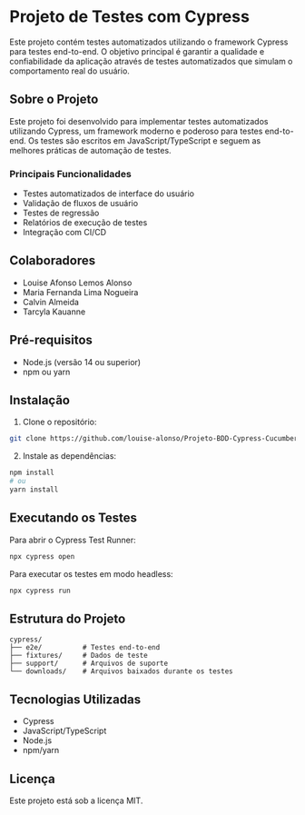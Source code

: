 # Projeto de Testes com Cypress

Este projeto contém testes automatizados utilizando o framework Cypress para testes end-to-end. O objetivo principal é garantir a qualidade e confiabilidade da aplicação através de testes automatizados que simulam o comportamento real do usuário.

## Sobre o Projeto

Este projeto foi desenvolvido para implementar testes automatizados utilizando Cypress, um framework moderno e poderoso para testes end-to-end. Os testes são escritos em JavaScript/TypeScript e seguem as melhores práticas de automação de testes.

### Principais Funcionalidades
- Testes automatizados de interface do usuário
- Validação de fluxos de usuário
- Testes de regressão
- Relatórios de execução de testes
- Integração com CI/CD

## Colaboradores

- Louise Afonso Lemos Alonso
- Maria Fernanda Lima Nogueira
- Calvin Almeida
- Tarcyla Kauanne


## Pré-requisitos

- Node.js (versão 14 ou superior)
- npm ou yarn

## Instalação

1. Clone o repositório:
```bash
git clone https://github.com/louise-alonso/Projeto-BDD-Cypress-Cucumber-Gherkin
```

2. Instale as dependências:
```bash
npm install
# ou
yarn install
```

## Executando os Testes

Para abrir o Cypress Test Runner:
```bash
npx cypress open
```

Para executar os testes em modo headless:
```bash
npx cypress run
```

## Estrutura do Projeto

```
cypress/
├── e2e/          # Testes end-to-end
├── fixtures/     # Dados de teste
├── support/      # Arquivos de suporte
└── downloads/    # Arquivos baixados durante os testes
```

## Tecnologias Utilizadas

- Cypress
- JavaScript/TypeScript
- Node.js
- npm/yarn

## Licença

Este projeto está sob a licença MIT. 
